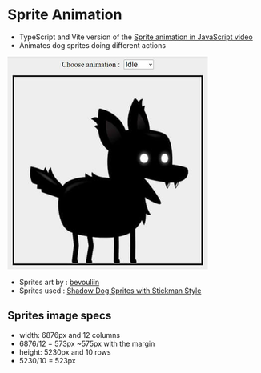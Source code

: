 # Sprite Animation
- TypeScript and Vite version of the [Sprite animation in JavaScript video](https://youtu.be/CY0HE277IBM)
- Animates dog sprites doing different actions

![preview](./src/assets/images/preview.jpg "Preview")

- Sprites art by : [bevouliin](https://bevouliin.com/)
- Sprites used : [Shadow Dog Sprites with Stickman Style](https://bevouliin.com/shadow-dog-sprites-with-stickman-style/)

## Sprites image specs
- width: 6876px and 12 columns
- 6876/12 = 573px ~575px with the margin
- height: 5230px and 10 rows
- 5230/10 = 523px

